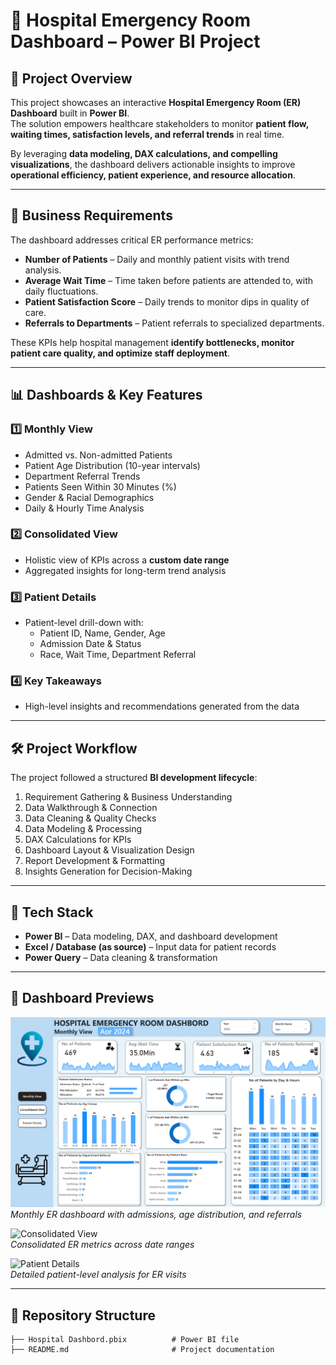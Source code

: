 # 🏥 Hospital Emergency Room Dashboard – Power BI Project  

## 📌 Project Overview  
This project showcases an interactive **Hospital Emergency Room (ER) Dashboard** built in **Power BI**.  
The solution empowers healthcare stakeholders to monitor **patient flow, waiting times, satisfaction levels, and referral trends** in real time.  

By leveraging **data modeling, DAX calculations, and compelling visualizations**, the dashboard delivers actionable insights to improve **operational efficiency, patient experience, and resource allocation**.  

---

## 🎯 Business Requirements  
The dashboard addresses critical ER performance metrics:  

- **Number of Patients** – Daily and monthly patient visits with trend analysis.  
- **Average Wait Time** – Time taken before patients are attended to, with daily fluctuations.  
- **Patient Satisfaction Score** – Daily trends to monitor dips in quality of care.  
- **Referrals to Departments** – Patient referrals to specialized departments.  

These KPIs help hospital management **identify bottlenecks, monitor patient care quality, and optimize staff deployment**.  

---

## 📊 Dashboards & Key Features  

### 1️⃣ Monthly View  
- Admitted vs. Non-admitted Patients  
- Patient Age Distribution (10-year intervals)  
- Department Referral Trends  
- Patients Seen Within 30 Minutes (%)  
- Gender & Racial Demographics  
- Daily & Hourly Time Analysis  

### 2️⃣ Consolidated View  
- Holistic view of KPIs across a **custom date range**  
- Aggregated insights for long-term trend analysis  

### 3️⃣ Patient Details  
- Patient-level drill-down with:  
  - Patient ID, Name, Gender, Age  
  - Admission Date & Status  
  - Race, Wait Time, Department Referral  

### 4️⃣ Key Takeaways  
- High-level insights and recommendations generated from the data  

---

## 🛠️ Project Workflow  
The project followed a structured **BI development lifecycle**:  

1. Requirement Gathering & Business Understanding  
2. Data Walkthrough & Connection  
3. Data Cleaning & Quality Checks  
4. Data Modeling & Processing  
5. DAX Calculations for KPIs  
6. Dashboard Layout & Visualization Design  
7. Report Development & Formatting  
8. Insights Generation for Decision-Making  

---

## 🚀 Tech Stack  
- **Power BI** – Data modeling, DAX, and dashboard development  
- **Excel / Database (as source)** – Input data for patient records  
- **Power Query** – Data cleaning & transformation  

---

## 📸 Dashboard Previews  
 

![Monthly View](https://github.com/Sandeepcr2001/Hospital-Dashbord/blob/6813e2723bebe58fc66279ec529db2683c298ce0/Monthly%20View.png)
*Monthly ER dashboard with admissions, age distribution, and referrals*  

![Consolidated View](images/consolidated_view.png)  
*Consolidated ER metrics across date ranges*  

![Patient Details](images/patient_details.png)  
*Detailed patient-level analysis for ER visits*  

---

## 📂 Repository Structure  
```plaintext
├── Hospital Dashbord.pbix          # Power BI file
├── README.md                       # Project documentation

